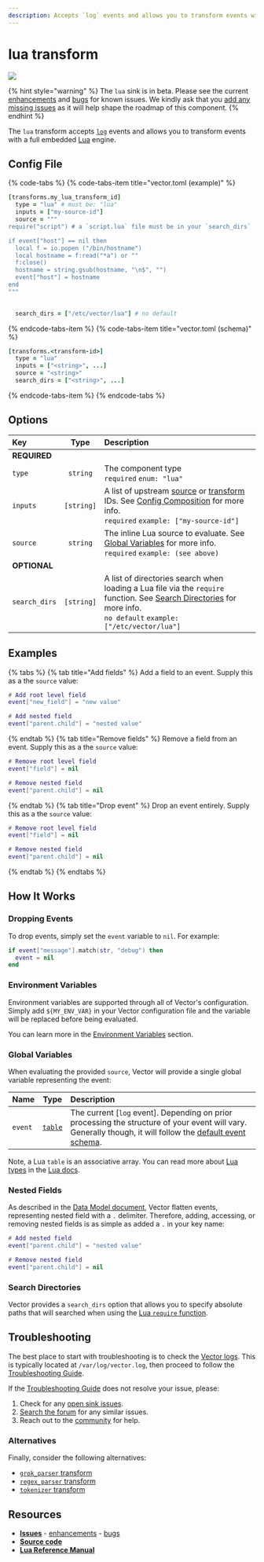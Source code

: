 ```yaml
---
description: Accepts `log` events and allows you to transform events with a full embedded Lua engine.
---
```


<!--
     THIS FILE IS AUTOOGENERATED!

     To make changes please edit the template located at:

     scripts/generate/templates/docs/usage/configuration/transforms/lua.md.erb
-->

# lua transform

![][images.lua_transform]

{% hint style="warning" %}
The `lua` sink is in beta. Please see the current
[enhancements][url.lua_transform_enhancements] and
[bugs][url.lua_transform_bugs] for known issues.
We kindly ask that you [add any missing issues][url.new_lua_transform_issue]
as it will help shape the roadmap of this component.
{% endhint %}

The `lua` transform accepts [`log`][docs.log_event] events and allows you to transform events with a full embedded [Lua][url.lua] engine.

## Config File

{% code-tabs %}
{% code-tabs-item title="vector.toml (example)" %}
```coffeescript
[transforms.my_lua_transform_id]
  type = "lua" # must be: "lua"
  inputs = ["my-source-id"]
  source = """
require("script") # a `script.lua` file must be in your `search_dirs`

if event["host"] == nil then
  local f = io.popen ("/bin/hostname")
  local hostname = f:read("*a") or ""
  f:close()
  hostname = string.gsub(hostname, "\n$", "")
  event["host"] = hostname
end
"""

  
  search_dirs = ["/etc/vector/lua"] # no default
```
{% endcode-tabs-item %}
{% code-tabs-item title="vector.toml (schema)" %}
```coffeescript
[transforms.<transform-id>]
  type = "lua"
  inputs = ["<string>", ...]
  source = "<string>"
  search_dirs = ["<string>", ...]
```
{% endcode-tabs-item %}
{% endcode-tabs %}

## Options

| Key  | Type  | Description |
|:-----|:-----:|:------------|
| **REQUIRED** | | |
| `type` | `string` | The component type<br />`required` `enum: "lua"` |
| `inputs` | `[string]` | A list of upstream [source][docs.sources] or [transform][docs.transforms] IDs. See [Config Composition][docs.config_composition] for more info.<br />`required` `example: ["my-source-id"]` |
| `source` | `string` | The inline Lua source to evaluate. See [Global Variables](#global-variables) for more info.<br />`required` `example: (see above)` |
| **OPTIONAL** | | |
| `search_dirs` | `[string]` | A list of directories search when loading a Lua file via the `require` function. See [Search Directories](#search-directories) for more info.<br />`no default` `example: ["/etc/vector/lua"]` |

## Examples

{% tabs %}
{% tab title="Add fields" %}
Add a field to an event. Supply this as a the `source` value:

```lua
# Add root level field
event["new_field"] = "new value"

# Add nested field
event["parent.child"] = "nested value"
```

{% endtab %}
{% tab title="Remove fields" %}
Remove a field from an event. Supply this as a the `source` value:

```lua
# Remove root level field
event["field"] = nil

# Remove nested field
event["parent.child"] = nil
```

{% endtab %}
{% tab title="Drop event" %}
Drop an event entirely. Supply this as a the `source` value:

```lua
# Remove root level field
event["field"] = nil

# Remove nested field
event["parent.child"] = nil
```

{% endtab %}
{% endtabs %}

## How It Works

### Dropping Events

To drop events, simply set the `event` variable to `nil`. For example:

```lua
if event["message"].match(str, "debug") then
  event = nil
end
```

### Environment Variables

Environment variables are supported through all of Vector's configuration.
Simply add `${MY_ENV_VAR}` in your Vector configuration file and the variable
will be replaced before being evaluated.

You can learn more in the [Environment Variables][docs.configuration.environment-variables]
section.

### Global Variables

When evaluating the provided `source`, Vector will provide a single global
variable representing the event:

| Name    |           Type           | Description                                                                                                                                                                       |
|:--------|:------------------------:|:----------------------------------------------------------------------------------------------------------------------------------------------------------------------------------|
| `event` | [`table`][url.lua_table] | The current [`log` event]. Depending on prior processing the structure of your event will vary. Generally though, it will follow the [default event schema][docs.default_schema]. |

Note, a Lua `table` is an associative array. You can read more about
[Lua types][url.lua_types] in the [Lua docs][url.lua_docs].

### Nested Fields

As described in the [Data Model document][docs.data_model], Vector flatten
events, representing nested field with a `.` delimiter. Therefore, adding,
accessing, or removing nested fields is as simple as added a `.` in your key
name:

```lua
# Add nested field
event["parent.child"] = "nested value"

# Remove nested field
event["parent.child"] = nil
```

### Search Directories

Vector provides a `search_dirs` option that allows you to specify absolute
paths that will searched when using the [Lua `require`
function][url.lua_require].

## Troubleshooting

The best place to start with troubleshooting is to check the
[Vector logs][docs.monitoring_logs]. This is typically located at
`/var/log/vector.log`, then proceed to follow the
[Troubleshooting Guide][docs.troubleshooting].

If the [Troubleshooting Guide][docs.troubleshooting] does not resolve your
issue, please:

1. Check for any [open sink issues][url.lua_transform_issues].
2. [Search the forum][url.search_forum] for any similar issues.
2. Reach out to the [community][url.community] for help.


### Alternatives

Finally, consider the following alternatives:

* [`grok_parser` transform][docs.grok_parser_transform]
* [`regex_parser` transform][docs.regex_parser_transform]
* [`tokenizer` transform][docs.tokenizer_transform]

## Resources

* [**Issues**][url.lua_transform_issues] - [enhancements][url.lua_transform_enhancements] - [bugs][url.lua_transform_bugs]
* [**Source code**][url.lua_transform_source]
* [**Lua Reference Manual**][url.lua_manual]


[docs.config_composition]: ../../../usage/configuration/README.md#composition
[docs.configuration.environment-variables]: ../../../usage/configuration#environment-variables
[docs.data_model]: ../../../about/data-model.md
[docs.default_schema]: ../../../about/data-model.md#default-schema
[docs.grok_parser_transform]: ../../../usage/configuration/transforms/grok_parser.md
[docs.log_event]: ../../../about/data-model.md#log
[docs.monitoring_logs]: ../../../usage/administration/monitoring.md#logs
[docs.regex_parser_transform]: ../../../usage/configuration/transforms/regex_parser.md
[docs.sources]: ../../../usage/configuration/sources
[docs.tokenizer_transform]: ../../../usage/configuration/transforms/tokenizer.md
[docs.transforms]: ../../../usage/configuration/transforms
[docs.troubleshooting]: ../../../usage/guides/troubleshooting.md
[images.lua_transform]: ../../../assets/lua-transform.svg
[url.community]: https://vector.dev/community
[url.lua]: https://www.lua.org/
[url.lua_docs]: https://www.lua.org/manual/5.3/
[url.lua_manual]: http://www.lua.org/manual/5.1/manual.html
[url.lua_require]: http://www.lua.org/manual/5.1/manual.html#pdf-require
[url.lua_table]: https://www.lua.org/manual/2.2/section3_3.html
[url.lua_transform_bugs]: https://github.com/timberio/vector/issues?q=is%3Aopen+is%3Aissue+label%3A%22Transform%3A+lua%22+label%3A%22Type%3A+Bug%22
[url.lua_transform_enhancements]: https://github.com/timberio/vector/issues?q=is%3Aopen+is%3Aissue+label%3A%22Transform%3A+lua%22+label%3A%22Type%3A+Enhancement%22
[url.lua_transform_issues]: https://github.com/timberio/vector/issues?q=is%3Aopen+is%3Aissue+label%3A%22Transform%3A+lua%22
[url.lua_transform_source]: https://github.com/timberio/vector/tree/master/src/transforms/lua.rs
[url.lua_types]: https://www.lua.org/manual/2.2/section3_3.html
[url.new_lua_transform_issue]: https://github.com/timberio/vector/issues/new?labels=Transform%3A+lua
[url.search_forum]: https://forum.vector.dev/search?expanded=true
